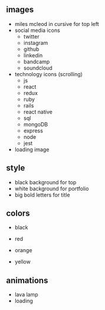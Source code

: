 ## images
  - miles mcleod in cursive for top left
  - social media icons
    - twitter
    - instagram
    - github
    - linkedin
    - bandcamp
    - soundcloud
  - technology icons (scrolling)
    - js
    - react
    - redux
    - ruby
    - rails
    - react native
    - sql
    - mongoDB
    - express
    - node
    - jest
  - loading image


## style
  - black background for top
  - white background for portfolio
  - big bold letters for title

## colors
  - black
  - red

  - orange
  - yellow

## animations
  - lava lamp
  - loading
